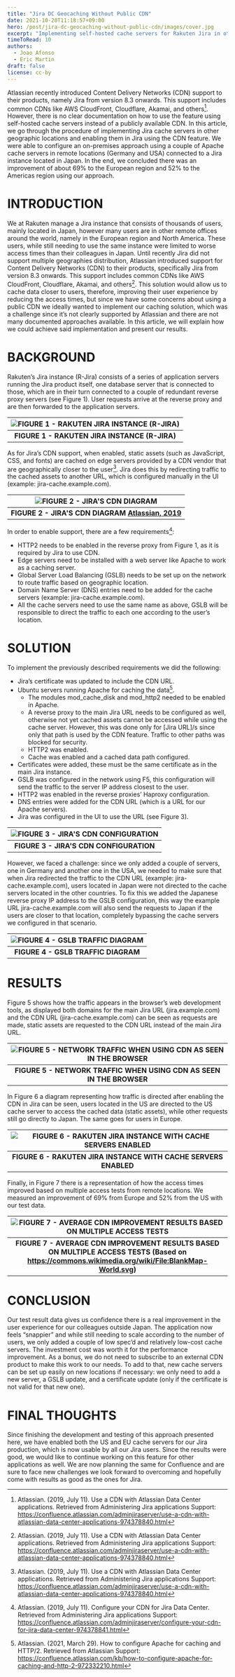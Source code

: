 ```yaml
---
title: "Jira DC Geocaching Without Public CDN"
date: 2021-10-20T11:18:57+09:00
hero: /post/jira-dc-geocaching-without-public-cdn/images/cover.jpg
excerpt: "Implementing self-hosted cache servers for Rakuten Jira in other geographic locations and enabling them using the CDN feature."
timeToRead: 10
authors:
  - Joao Afonso
  - Eric Martin
draft: false
license: cc-by
---
```


Atlassian recently introduced Content Delivery Networks (CDN) support to their products, namely Jira from version 8.3 onwards. This support includes common CDNs like AWS CloudFront, Cloudflare, Akamai, and others[^atl2019]. However, there is no clear documentation on how to use the feature using self-hosted cache servers instead of a publicly available CDN. In this article, we go through the procedure of implementing Jira cache servers in other geographic locations and enabling them in Jira using the CDN feature. We were able to configure an on-premises approach using a couple of Apache cache servers in remote locations (Germany and USA) connected to a Jira instance located in Japan. In the end, we concluded there was an improvement of about 69% to the European region and 52% to the Americas region using our approach.


# INTRODUCTION
We at Rakuten manage a Jira instance that consists of thousands of users, mainly located in Japan, however many users are in other remote offices around the world, namely in the European region and North America. These users, while still needing to use the same instance were limited to worse access times than their colleagues in Japan. Until recently Jira did not support multiple geographies distribution, Atlassian introduced support for Content Delivery Networks (CDN) to their products, specifically Jira from version 8.3 onwards. This support includes common CDNs like AWS CloudFront, Cloudflare, Akamai, and others[^atl2019]. This solution would allow us to cache data closer to users, therefore, improving their user experience by reducing the access times, but since we have some concerns about using a public CDN we ideally wanted to implement our caching solution, which was a challenge since it’s not clearly supported by Atlassian and there are not many documented approaches available. In this article, we will explain how we could achieve said implementation and present our results.


# BACKGROUND
Rakuten’s Jira instance (R-Jira) consists of a series of application servers running the Jira product itself, one database server that is connected to those, which are in their turn connected to a couple of redundant reverse proxy servers (see Figure 1). User requests arrive at the reverse proxy and are then forwarded to the application servers. 


|![FIGURE 1 - RAKUTEN JIRA INSTANCE (R-JIRA)](images/Picture1.png "FIGURE 1 - RAKUTEN JIRA INSTANCE (R-JIRA)")|
|:--:|
|<b>FIGURE 1 - RAKUTEN JIRA INSTANCE (R-JIRA)</b>|


As for Jira’s CDN support, when enabled, static assets (such as JavaScript, CSS, and fonts) are cached on edge servers provided by a CDN vendor that are geographically closer to the user[^atl2019]. Jira does this by redirecting traffic to the cached assets to another URL, which is configured manually in the UI (example: jira-cache.example.com).


|![FIGURE 2 - JIRA'S CDN DIAGRAM](images/Picture2.png "FIGURE 2 - JIRA'S CDN DIAGRAM")|
|:--:|
|<b>FIGURE 2 - JIRA'S CDN DIAGRAM [Atlassian, 2019](https://confluence.atlassian.com/adminjiraserver/use-a-cdn-with-atlassian-data-center-applications-974378840.html)</b>|

In order to enable support, there are a few requirements[^atl2019-2]:

* HTTP2 needs to be enabled in the reverse proxy from Figure 1, as it is required by Jira to use CDN.
* Edge servers need to be installed with a web server like Apache to work as a caching server.
* Global Server Load Balancing (GSLB) needs to be set up on the network to route traffic based on geographic location.
* Domain Name Server (DNS) entries need to be added for the cache servers (example: jira-cache.example.com).
* All the cache servers need to use the same name as above, GSLB will be responsible to direct the traffic to each one according to the user’s location.


# SOLUTION

To implement the previously described requirements we did the following:

- Jira’s certificate was updated to include the CDN URL.
- Ubuntu servers running Apache for caching the data[^atl2021].
  - The modules mod_cache_disk and mod_http2 needed to be enabled in Apache. 
  - A reverse proxy to the main Jira URL needs to be configured as well, otherwise not yet cached assets cannot be accessed while using the cache server. However, this was done only for [Jira URL]/s since only that path is used by the CDN feature. Traffic to other paths was blocked for security.
  - HTTP2 was enabled.
  - Cache was enabled and a cached data path configured.
- Certificates were added, these must be the same certificate as in the main Jira instance.
- GSLB was configured in the network using F5, this configuration will send the traffic to the server IP address closest to the user.
- HTTP2 was enabled in the reverse proxies’ Haproxy configuration.
- DNS entries were added for the CDN URL (which is a URL for our Apache servers).
- Jira was configured in the UI to use the URL (see Figure 3).


|![FIGURE 3 - JIRA'S CDN CONFIGURATION](images/Picture3.png "FIGURE 3 - JIRA'S CDN CONFIGURATION")|
|:--:|
|<b>FIGURE 3 - JIRA'S CDN CONFIGURATION</b>|

However, we faced a challenge: since we only added a couple of servers, one in Germany and another one in the USA, we needed to make sure that when Jira redirected the traffic to the CDN URL (example: jira-cache.example.com), users located in Japan were not directed to the cache servers located in the other countries. To fix this we added the Japanese reverse proxy IP address to the GSLB configuration, this way the example URL jira-cache.example.com will also send the requests to Japan if the users are closer to that location, completely bypassing the cache servers we configured in that scenario.


|![FIGURE 4 - GSLB TRAFFIC DIAGRAM](images/Picture4.png "FIGURE 4 - GSLB TRAFFIC DIAGRAM")|
|:--:|
|<b>FIGURE 4 - GSLB TRAFFIC DIAGRAM</b>|

# RESULTS
Figure 5 shows how the traffic appears in the browser’s web development tools, as displayed both domains for the main Jira URL (jira.example.com) and the CDN URL (jira-cache.example.com) can be seen as requests are made, static assets are requested to the CDN URL instead of the main Jira URL.


|![FIGURE 5 - NETWORK TRAFFIC WHEN USING CDN AS SEEN IN THE BROWSER](images/Picture5.png "FIGURE 5 - NETWORK TRAFFIC WHEN USING CDN AS SEEN IN THE BROWSER")|
|:--:|
|<b>FIGURE 5 - NETWORK TRAFFIC WHEN USING CDN AS SEEN IN THE BROWSER</b>|


In Figure 6 a diagram representing how traffic is directed after enabling the CDN in Jira can be seen, users located in the US are directed to the US cache server to access the cached data (static assets), while other requests still go directly to Japan. The same goes for users in Europe.


|![FIGURE 6 - RAKUTEN JIRA INSTANCE WITH CACHE SERVERS ENABLED](images/Picture6.png "FIGURE 6 - RAKUTEN JIRA INSTANCE WITH CACHE SERVERS ENABLED")|
|:--:|
|<b>FIGURE 6 - RAKUTEN JIRA INSTANCE WITH CACHE SERVERS ENABLED</b>|

Finally, in Figure 7 there is a representation of how the access times improved based on multiple access tests from remote locations. We measured an improvement of 69% from Europe and 52% from the US with our test data. 


|![FIGURE 7 - AVERAGE CDN IMPROVEMENT RESULTS BASED ON MULTIPLE ACCESS TESTS](images/Picture7.png "FIGURE 7 - AVERAGE CDN IMPROVEMENT RESULTS BASED ON MULTIPLE ACCESS TESTS")|
|:--:|
| <b>FIGURE 7 - AVERAGE CDN IMPROVEMENT RESULTS BASED ON MULTIPLE ACCESS TESTS (Based on https://commons.wikimedia.org/wiki/File:BlankMap-World.svg)</b>|
# CONCLUSION
Our test result data gives us confidence there is a real improvement in the user experience for our colleagues outside Japan. The application now feels “snappier” and while still needing to scale according to the number of users, we only added a couple of low spec’d and relatively low-cost cache servers. The investment cost was worth it for the performance improvement. As a bonus, we do not need to subscribe to an external CDN product to make this work to our needs.
To add to that, new cache servers can be set up easily on new locations if necessary: we only need to add a new server, a GSLB update, and a certificate update (only if the certificate is not valid for that new one).

# FINAL THOUGHTS
Since finishing the development and testing of this approach presented here, we have enabled both the US and EU cache servers for our Jira production, which is now usable by all our Jira users. Since the results were good, we would like to continue working on this feature for other applications as well. We are now planning the same for Confluence and are sure to face new challenges we look forward to overcoming and hopefully come with results as good as the ones for Jira.


[^atl2019]: Atlassian. (2019, July 11). Use a CDN with Atlassian Data Center applications. Retrieved from Administering Jira applications Support: https://confluence.atlassian.com/adminjiraserver/use-a-cdn-with-atlassian-data-center-applications-974378840.html
[^atl2019-2]: Atlassian. (2019, July 11). Configure your CDN for Jira Data Center. Retrieved from Administering Jira applications Support: https://confluence.atlassian.com/adminjiraserver/configure-your-cdn-for-jira-data-center-974378841.html
[^atl2021]: Atlassian. (2021, March 29). How to configure Apache for caching and HTTP/2. Retrieved from Atlassian Support: https://confluence.atlassian.com/kb/how-to-configure-apache-for-caching-and-http-2-972332210.html
